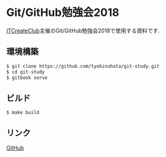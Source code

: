 # Git/GitHub勉強会2018

[ITCreateClub](https://itc.moe)主催のGit/GitHub勉強会2018で使用する資料です.

## 環境構築

```bash
$ git clone https://github.com/tyokinuhata/git-study.git
$ cd git-study
$ gitbook serve
```

## ビルド

```
$ make build
```

## リンク

[GitHub](https://github.com/tyokinuhata/git-study)
<!-- TODO: gitbookのリンクを追加 -->
